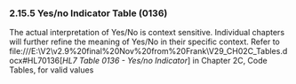 ### 2.15.5 Yes/no Indicator Table (0136)

The actual interpretation of Yes/No is context sensitive. Individual chapters will further refine the meaning of Yes/No in their specific context. Refer to file:///E:\V2\v2.9%20final%20Nov%20from%20Frank\V29_CH02C_Tables.docx#HL70136[_HL7 Table 0136 - Yes/no Indicator_] in Chapter 2C, Code Tables, for valid values
